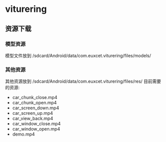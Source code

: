 # viturering

## 资源下载
### 模型资源
模型文件放到 /sdcard/Android/data/com.euxcet.viturering/files/models/
### 其他资源
其他资源放到 /sdcard/Android/data/com.euxcet.viturering/files/res/
目前需要的资源:
- car_chunk_close.mp4
- car_chunk_open.mp4
- car_screen_down.mp4
- car_screen_up.mp4
- car_view_back.mp4
- car_window_close.mp4
- car_window_open.mp4
- demo.mp4